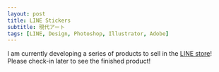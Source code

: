 ```yaml
---
layout: post
title: LINE Stickers
subtitle: 現代アート
tags: [LINE, Design, Photoshop, Illustrator, Adobe]
---
```

I am currently developing a series of products to sell in the [LINE store](https://store.line.me/stickershop/showcase/top/en?hc_location=ufi)!
Please check-in later to see the finished product!

